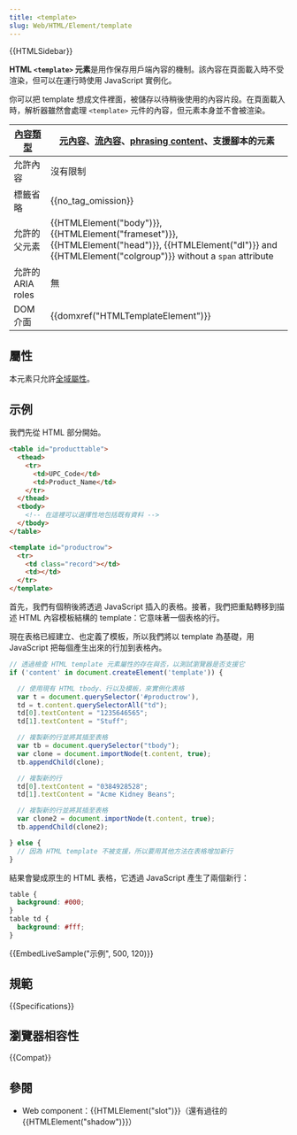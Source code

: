 ```yaml
---
title: <template>
slug: Web/HTML/Element/template
---
```


{{HTMLSidebar}}

**HTML `<template>` 元素**是用作保存用戶端內容的機制。該內容在頁面載入時不受渲染，但可以在運行時使用 JavaScript 實例化。

你可以把 template 想成文件裡面，被儲存以待稍後使用的內容片段。在頁面載入時，解析器雖然會處理 `<template>` 元件的內容，但元素本身並不會被渲染。

| [內容類型](/zh-TW/docs/Web/HTML/Content_categories) | [元內容](/zh-TW/docs/Web/HTML/Content_categories#Metadata_content)、[流內容](/zh-TW/docs/Web/HTML/Content_categories#Flow_content)、[phrasing content](/zh-TW/docs/Web/Guide/HTML/Content_categories#Phrasing_content)、支援腳本的元素 |
| --------------------------------------------------- | -------------------------------------------------------------------------------------------------------------------------------------------------------------------------------------------------------------------------------------- |
| 允許內容                                            | 沒有限制                                                                                                                                                                                                                               |
| 標籤省略                                            | {{no_tag_omission}}                                                                                                                                                                                                               |
| 允許的父元素                                        | {{HTMLElement("body")}}, {{HTMLElement("frameset")}}, {{HTMLElement("head")}}, {{HTMLElement("dl")}} and {{HTMLElement("colgroup")}} without a `span` attribute                             |
| 允許的 ARIA roles                                   | 無                                                                                                                                                                                                                                     |
| DOM 介面                                            | {{domxref("HTMLTemplateElement")}}                                                                                                                                                                                           |

## 屬性

本元素只允許[全域屬性](/zh-TW/docs/Web/HTML/Global_attributes)。

## 示例

我們先從 HTML 部分開始。

```html
<table id="producttable">
  <thead>
    <tr>
      <td>UPC_Code</td>
      <td>Product_Name</td>
    </tr>
  </thead>
  <tbody>
    <!-- 在這裡可以選擇性地包括既有資料 -->
  </tbody>
</table>

<template id="productrow">
  <tr>
    <td class="record"></td>
    <td></td>
  </tr>
</template>
```

首先，我們有個稍後將透過 JavaScript 插入的表格。接著，我們把重點轉移到描述 HTML 內容模板結構的 template：它意味著一個表格的行。

現在表格已經建立、也定義了模板，所以我們將以 template 為基礎，用 JavaScript 把每個產生出來的行加到表格內。

```js
// 透過檢查 HTML template 元素屬性的存在與否，以測試瀏覽器是否支援它
if ('content' in document.createElement('template')) {

  // 使用現有 HTML tbody、行以及模板，來實例化表格
  var t = document.querySelector('#productrow'),
  td = t.content.querySelectorAll("td");
  td[0].textContent = "1235646565";
  td[1].textContent = "Stuff";

  // 複製新的行並將其插至表格
  var tb = document.querySelector("tbody");
  var clone = document.importNode(t.content, true);
  tb.appendChild(clone);

  // 複製新的行
  td[0].textContent = "0384928528";
  td[1].textContent = "Acme Kidney Beans";

  // 複製新的行並將其插至表格
  var clone2 = document.importNode(t.content, true);
  tb.appendChild(clone2);

} else {
  // 因為 HTML template 不被支援，所以要用其他方法在表格增加新行
}
```

結果會變成原生的 HTML 表格，它透過 JavaScript 產生了兩個新行：

```css hidden
table {
  background: #000;
}
table td {
  background: #fff;
}
```

{{EmbedLiveSample("示例", 500, 120)}}

## 規範

{{Specifications}}

## 瀏覽器相容性

{{Compat}}

## 參閱

- Web component：{{HTMLElement("slot")}}（還有過往的{{HTMLElement("shadow")}}）

